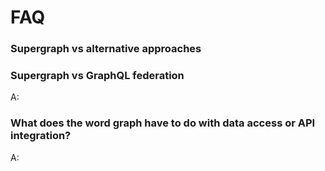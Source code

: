 # FAQ

### Supergraph vs alternative approaches




### Supergraph vs GraphQL federation
A: 

### What does the word graph have to do with data access or API integration?
A: 

